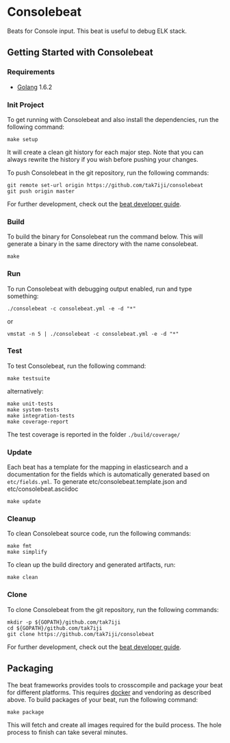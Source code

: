 # Consolebeat

Beats for Console input. This beat is useful to debug ELK stack.

## Getting Started with Consolebeat

### Requirements

* [Golang](https://golang.org/dl/) 1.6.2

### Init Project
To get running with Consolebeat and also install the
dependencies, run the following command:

```
make setup
```

It will create a clean git history for each major step. Note that you can always rewrite the history if you wish before pushing your changes.

To push Consolebeat in the git repository, run the following commands:

```
git remote set-url origin https://github.com/tak7iji/consolebeat
git push origin master
```

For further development, check out the [beat developer guide](https://www.elastic.co/guide/en/beats/libbeat/current/new-beat.html).

### Build

To build the binary for Consolebeat run the command below. This will generate a binary
in the same directory with the name consolebeat.

```
make
```


### Run

To run Consolebeat with debugging output enabled, run and type something:

```
./consolebeat -c consolebeat.yml -e -d "*"
```

or 

```
vmstat -n 5 | ./consolebeat -c consolebeat.yml -e -d "*"
```

### Test

To test Consolebeat, run the following command:

```
make testsuite
```

alternatively:
```
make unit-tests
make system-tests
make integration-tests
make coverage-report
```

The test coverage is reported in the folder `./build/coverage/`

### Update

Each beat has a template for the mapping in elasticsearch and a documentation for the fields
which is automatically generated based on `etc/fields.yml`.
To generate etc/consolebeat.template.json and etc/consolebeat.asciidoc

```
make update
```


### Cleanup

To clean  Consolebeat source code, run the following commands:

```
make fmt
make simplify
```

To clean up the build directory and generated artifacts, run:

```
make clean
```


### Clone

To clone Consolebeat from the git repository, run the following commands:

```
mkdir -p ${GOPATH}/github.com/tak7iji
cd ${GOPATH}/github.com/tak7iji
git clone https://github.com/tak7iji/consolebeat
```


For further development, check out the [beat developer guide](https://www.elastic.co/guide/en/beats/libbeat/current/new-beat.html).


## Packaging

The beat frameworks provides tools to crosscompile and package your beat for different platforms. This requires [docker](https://www.docker.com/) and vendoring as described above. To build packages of your beat, run the following command:

```
make package
```

This will fetch and create all images required for the build process. The hole process to finish can take several minutes.
